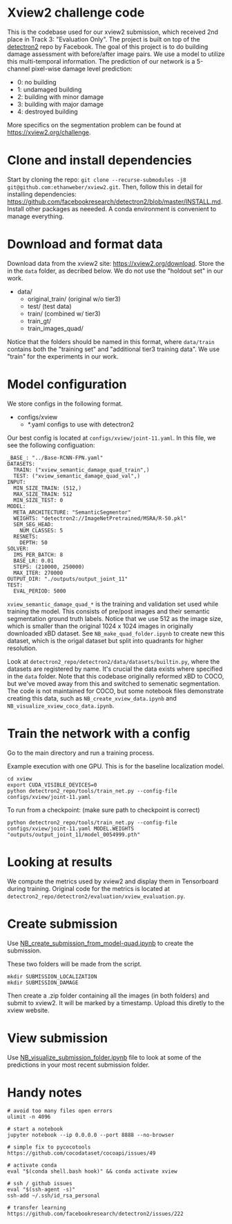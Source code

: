 # Xview2 challenge code

This is the codebase used for our xview2 submission, which received 2nd place in Track 3: "Evaluation Only". The project is built on top of the [detectron2](https://github.com/facebookresearch/detectron2) repo by Facebook. The goal of this project is to do building damage assessment with before/after image pairs. We use a model to utilize this multi-temporal information. The prediction of our network is a 5-channel pixel-wise damage level prediction:

- 0: no building
- 1: undamaged building
- 2: building with minor damage
- 3: building with major damage
- 4: destroyed building

More specifics on the segmentation problem can be found at https://xview2.org/challenge.

# Clone and install dependencies

Start by cloning the repo: `git clone --recurse-submodules -j8 git@github.com:ethanweber/xview2.git`. Then, follow this in detail for installing dependencies: https://github.com/facebookresearch/detectron2/blob/master/INSTALL.md. Install other packages as neeeded. A conda environment is convenient to manage everything.

# Download and format data

Download data from the xview2 site: https://xview2.org/download. Store the in the `data` folder, as decribed below. We do not use the "holdout set" in our work.

- data/
    - original_train/ (original w/o tier3)
    - test/ (test data)
    - train/ (combined w/ tier3)
    - train_gt/
    - train_images_quad/

Notice that the folders should be named in this format, where `data/train` contains both the "training set" and "additional tier3 training data". We use "train" for the experiments in our work.

# Model configuration

We store configs in the following format.

- configs/xview
    - *.yaml configs to use with detectron2

Our best config is located at `configs/xview/joint-11.yaml`. In this file, we see the following configuation:

```
_BASE_: "../Base-RCNN-FPN.yaml"
DATASETS:
  TRAIN: ("xview_semantic_damage_quad_train",)
  TEST: ("xview_semantic_damage_quad_val",)
INPUT:
  MIN_SIZE_TRAIN: (512,)
  MAX_SIZE_TRAIN: 512
  MIN_SIZE_TEST: 0
MODEL:
  META_ARCHITECTURE: "SemanticSegmentor"
  WEIGHTS: "detectron2://ImageNetPretrained/MSRA/R-50.pkl"
  SEM_SEG_HEAD:
    NUM_CLASSES: 5
  RESNETS:
    DEPTH: 50
SOLVER:
  IMS_PER_BATCH: 8
  BASE_LR: 0.01
  STEPS: (210000, 250000)
  MAX_ITER: 270000
OUTPUT_DIR: "./outputs/output_joint_11"
TEST:
  EVAL_PERIOD: 5000
```

`xview_semantic_damage_quad_*` is the training and validation set used while training the model. This consists of pre/post images and their semantic segmentation ground truth labels. Notice that we use 512 as the image size, which is smaller than the original 1024 x 1024 images in originally downloaded xBD dataset. See `NB_make_quad_folder.ipynb` to create new this dataset, which is the origal dataset but split into quadrants for higher resolution.

Look at `detectron2_repo/detectron2/data/datasets/builtin.py`, where the datasets are registered by name. It's crucial the data exists where specified in the `data` folder. Note that this codebase originally reformed xBD to COCO, but we've moved away from this and switched to semenatic segmentation. The code is not maintained for COCO, but some notebook files demonstrate creating this data, such as `NB_create_xview_data.ipynb` and `NB_visualize_xview_coco_data.ipynb`.

# Train the network with a config

Go to the main directory and run a training process.

Example execution with one GPU. This is for the baseline localization model.
```
cd xview
export CUDA_VISIBLE_DEVICES=0
python detectron2_repo/tools/train_net.py --config-file configs/xview/joint-11.yaml
```

To run from a checkpoint: (make sure path to checkpoint is correct)
```
python detectron2_repo/tools/train_net.py --config-file configs/xview/joint-11.yaml MODEL.WEIGHTS "outputs/output_joint_11/model_0054999.pth"
```

# Looking at results

We compute the metrics used by xview2 and display them in Tensorboard during training. Original code for the metrics is located at `detectron2_repo/detectron2/evaluation/xview_evaluation.py`.

# Create submission

Use [NB_create_submission_from_model-quad.ipynb](NB_create_submission_from_model-quad.ipynb) to create the submission.

These two folders will be made from the script.
```
mkdir SUBMISSION_LOCALIZATION
mkdir SUBMISSION_DAMAGE
```

Then create a .zip folder containing all the images (in both folders) and submit to xview2. It will be marked by a timestamp. Upload this diretly to the xview website.

# View submission

Use [NB_visualize_submission_folder.ipynb](NB_visualize_submission_folder.ipynb) file to look at some of the predictions in your most recent submission folder.


# Handy notes

```
# avoid too many files open errors
ulimit -n 4096

# start a notebook
jupyter notebook --ip 0.0.0.0 --port 8888 --no-browser

# simple fix to pycocotools
https://github.com/cocodataset/cocoapi/issues/49

# activate conda
eval "$(conda shell.bash hook)" && conda activate xview

# ssh / github issues
eval "$(ssh-agent -s)"
ssh-add ~/.ssh/id_rsa_personal

# transfer learning
https://github.com/facebookresearch/detectron2/issues/222
```
